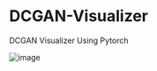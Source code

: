 # DCGAN-Visualizer
DCGAN Visualizer Using Pytorch

![image](https://github.com/Manraj-Mann/DCGAN-Visualizer/assets/81899682/d8da961d-fd87-4880-b829-fef7bc29f4fb)
